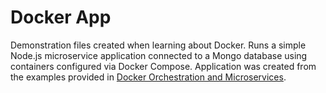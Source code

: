 # Docker App

Demonstration files created when learning about Docker.  Runs a simple Node.js microservice application connected to a Mongo database using containers configured via Docker Compose.  Application was created from the examples provided in [Docker Orchestration and Microservices](https://www.safaribooksonline.com/library/view/docker-orchestration-and/9780134398747/).
